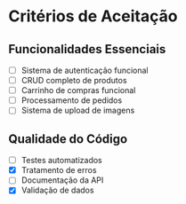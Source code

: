 # Critérios de Aceitação

## Funcionalidades Essenciais

- [ ] Sistema de autenticação funcional
- [ ] CRUD completo de produtos
- [ ] Carrinho de compras funcional
- [ ] Processamento de pedidos
- [ ] Sistema de upload de imagens

## Qualidade do Código

- [ ] Testes automatizados
- [x] Tratamento de erros
- [ ] Documentação da API
- [x] Validação de dados
